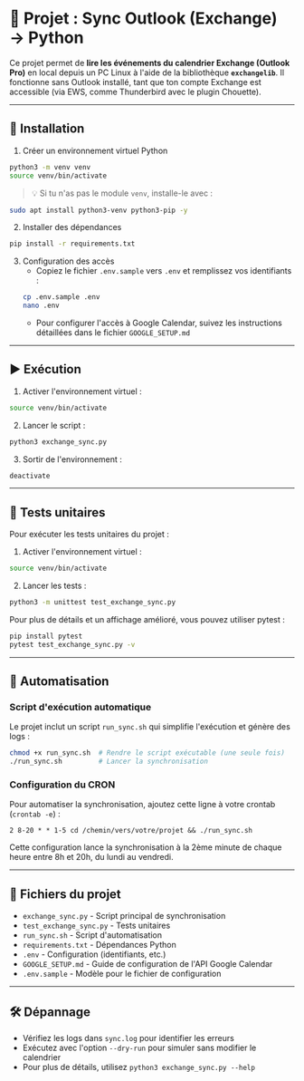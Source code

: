 # 📘 Projet : Sync Outlook (Exchange) → Python

Ce projet permet de **lire les événements du calendrier Exchange (Outlook Pro)** en local depuis un PC Linux à l'aide de la bibliothèque **`exchangelib`**. Il fonctionne sans Outlook installé, tant que ton compte Exchange est accessible (via EWS, comme Thunderbird avec le plugin Chouette).

---

## 🧩 Installation

1. Créer un environnement virtuel Python
```bash
python3 -m venv venv
source venv/bin/activate
```
> 💡 Si tu n'as pas le module `venv`, installe-le avec :
```bash
sudo apt install python3-venv python3-pip -y
```

2. Installer des dépendances
```bash
pip install -r requirements.txt
```

3. Configuration des accès
    - Copiez le fichier `.env.sample` vers `.env` et remplissez vos identifiants :
   ```bash
   cp .env.sample .env
   nano .env
   ```
    - Pour configurer l'accès à Google Calendar, suivez les instructions détaillées dans le fichier `GOOGLE_SETUP.md`

---

## ▶️ Exécution

1. Activer l'environnement virtuel :
```bash
source venv/bin/activate
```

2. Lancer le script :
```bash
python3 exchange_sync.py
```

3. Sortir de l'environnement :
```bash
deactivate
```

---

## 🧪 Tests unitaires

Pour exécuter les tests unitaires du projet :

1. Activer l'environnement virtuel :
```bash
source venv/bin/activate
```

2. Lancer les tests :
```bash
python3 -m unittest test_exchange_sync.py
```

Pour plus de détails et un affichage amélioré, vous pouvez utiliser pytest :
```bash
pip install pytest
pytest test_exchange_sync.py -v
```

---

## 🤖 Automatisation

### Script d'exécution automatique

Le projet inclut un script `run_sync.sh` qui simplifie l'exécution et génère des logs :

```bash
chmod +x run_sync.sh  # Rendre le script exécutable (une seule fois)
./run_sync.sh         # Lancer la synchronisation
```

### Configuration du CRON

Pour automatiser la synchronisation, ajoutez cette ligne à votre crontab (`crontab -e`) :

```
2 8-20 * * 1-5 cd /chemin/vers/votre/projet && ./run_sync.sh
```

Cette configuration lance la synchronisation à la 2ème minute de chaque heure entre 8h et 20h, du lundi au vendredi.

---

## 📝 Fichiers du projet

- `exchange_sync.py` - Script principal de synchronisation
- `test_exchange_sync.py` - Tests unitaires
- `run_sync.sh` - Script d'automatisation
- `requirements.txt` - Dépendances Python
- `.env` - Configuration (identifiants, etc.)
- `GOOGLE_SETUP.md` - Guide de configuration de l'API Google Calendar
- `.env.sample` - Modèle pour le fichier de configuration

---

## 🛠️ Dépannage

- Vérifiez les logs dans `sync.log` pour identifier les erreurs
- Exécutez avec l'option `--dry-run` pour simuler sans modifier le calendrier
- Pour plus de détails, utilisez `python3 exchange_sync.py --help`